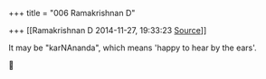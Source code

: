 +++
title = "006 Ramakrishnan D"

+++
[[Ramakrishnan D	2014-11-27, 19:33:23 [Source](https://groups.google.com/g/samskrita/c/c9hoQP4fDUw)]]



It may be "karNAnanda", which means 'happy to hear by the ears'.




